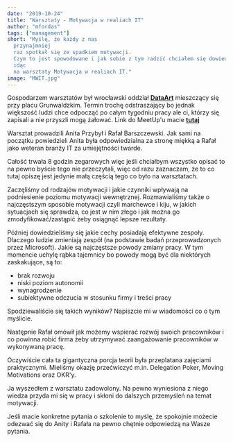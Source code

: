 ```yaml
---
date: "2019-10-24"
title: "Warsztaty - Motywacja w realiach IT"
author: "mfordas"
tags: ["management"]
short: "Myślę, że każdy z nas
  przynajmniej
  raz spotkał się ze spadkiem motywacji.
  Czym to jest spowodowane i jak sobie z tym radzić chciałem się dowiedzieć
  idąc
  na warsztaty Motywacja w realiach IT."
image: "MWIT.jpg"
---
```


  <div>
                            <p >Gospodarzem warsztatów był wrocławski
                                oddział <a href="https://www.dataart.com.pl/" target="_blank"><b>DataArt</b></a>
                                mieszczący się przy placu Grunwaldzkim. Termin trochę odstraszający bo jednak
                                większość ludzi chce odpocząć po całym tygodniu pracy ale ci, którzy się zapisali a
                                nie przyszli mogą żałować.
                                Link do MeetUp'u macie <a
                                    href='https://www.meetup.com/pl-PL/DataArt-Wroclaw-IT-talk/events/265374939/'
                                    target="_blank"><b>tutaj</b></a>
                            </p>
                            <p >
                                Warsztat prowadzili Anita Przybył i Rafał Barszczewski. Jak sami na początku
                                powiedzieli Anita była odpowiedzialna za stronę miękką a Rafał jako weteran branży
                                IT za umiejętności twarde.
                            </p>
                            <p >
                                Całość trwała 8 godzin zegarowych więc jeśli chciałbym wszystko opisać to na pewno
                                byście tego nie przeczytali, więc od razu zaznaczam,
                                że to co tutaj opiszę jest jedynie małą częścią tego co było na warsztatach.</p>
                            <p >
                                Zaczęliśmy od rodzajów motywacji i jakie czynniki wpływają na podniesienie poziomu
                                motywacji wewnętrznej.
                                Rozmawialiśmy także o najczęstszym sposobie motywacji czyli marchewce i kiju, w
                                jakich sytuacjach się sprawdza,
                                co jest w nim złego i jak można go zmodyfikować/zastąpić żeby osiągnąć lepsze
                                rezultaty.
                            </p>
                            <p >
                                Później dowiedzieliśmy się jakie cechy posiadają efektywne zespoły. Dlaczego ludzie
                                zmieniają zespół (na podstawie badań przeprowadzonych przez Microsoft).
                                Jakie są najczęstsze powody zmiany pracy. W tym momencie uchylę rąbka tajemnicy bo
                                powody mogą być dla niektórych zaskakujące, są to:
                                <ul >
                                    <li>brak rozwoju</li>
                                    <li>niski poziom autonomii</li>
                                    <li>wynagrodzenie</li>
                                    <li>subiektywne odczucia w stosunku firmy i treści pracy</li>
                                </ul>
                                <p >
                                    Spodziewaliście się takich wyników? Napiszcie mi w wiadomości co o tym myślicie.
                                </p>
                            </p>
                            <p >
                                Następnie Rafał omówił jak możemy wspierać rozwój swoich pracowników i co powinna
                                robić firma żeby utrzymywać zaangażowanie pracowników w wykonywaną pracę.
                            </p>
                            <p >
                                Oczywiście cała ta gigantyczna porcja teorii była przeplatana zajęciami
                                praktycznymi. Mieliśmy okazję przećwiczyć m.in. Delegation Poker, Moving Motivations
                                oraz OKR'y.
                            </p>
                            <p >
                                Ja wyszedłem z warsztatu zadowolony. Na pewno wyniesiona z niego wiedza przyda mi
                                się w pracy i skłoni do dalszych przemyśleń na temat motywacji.
                            </p>
                            <p >
                                Jeśli macie konkretne pytania o szkolenie to myślę, że spokojnie możecie odezwać się
                                do Anity i Rafała na pewno chętnie odpowiedzą na Wasze pytania.
                            </p>
                        </div>
